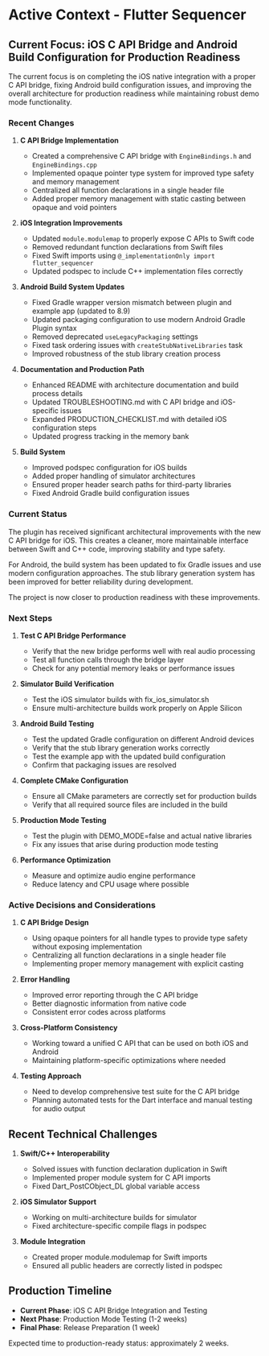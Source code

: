 # Active Context - Flutter Sequencer

## Current Focus: iOS C API Bridge and Android Build Configuration for Production Readiness

The current focus is on completing the iOS native integration with a proper C API bridge, fixing Android build configuration issues, and improving the overall architecture for production readiness while maintaining robust demo mode functionality.

### Recent Changes

1. **C API Bridge Implementation**
   - Created a comprehensive C API bridge with `EngineBindings.h` and `EngineBindings.cpp`
   - Implemented opaque pointer type system for improved type safety and memory management
   - Centralized all function declarations in a single header file
   - Added proper memory management with static casting between opaque and void pointers

2. **iOS Integration Improvements**
   - Updated `module.modulemap` to properly expose C APIs to Swift code
   - Removed redundant function declarations from Swift files
   - Fixed Swift imports using `@_implementationOnly import flutter_sequencer`
   - Updated podspec to include C++ implementation files correctly

3. **Android Build System Updates**
   - Fixed Gradle wrapper version mismatch between plugin and example app (updated to 8.9)
   - Updated packaging configuration to use modern Android Gradle Plugin syntax
   - Removed deprecated `useLegacyPackaging` settings
   - Fixed task ordering issues with `createStubNativeLibraries` task
   - Improved robustness of the stub library creation process

4. **Documentation and Production Path**
   - Enhanced README with architecture documentation and build process details
   - Updated TROUBLESHOOTING.md with C API bridge and iOS-specific issues
   - Expanded PRODUCTION_CHECKLIST.md with detailed iOS configuration steps
   - Updated progress tracking in the memory bank

5. **Build System**
   - Improved podspec configuration for iOS builds
   - Added proper handling of simulator architectures
   - Ensured proper header search paths for third-party libraries
   - Fixed Android Gradle build configuration issues

### Current Status

The plugin has received significant architectural improvements with the new C API bridge for iOS. This creates a cleaner, more maintainable interface between Swift and C++ code, improving stability and type safety. 

For Android, the build system has been updated to fix Gradle issues and use modern configuration approaches. The stub library generation system has been improved for better reliability during development.

The project is now closer to production readiness with these improvements.

### Next Steps

1. **Test C API Bridge Performance**
   - Verify that the new bridge performs well with real audio processing
   - Test all function calls through the bridge layer
   - Check for any potential memory leaks or performance issues

2. **Simulator Build Verification**
   - Test the iOS simulator builds with fix_ios_simulator.sh
   - Ensure multi-architecture builds work properly on Apple Silicon

3. **Android Build Testing**
   - Test the updated Gradle configuration on different Android devices
   - Verify that the stub library generation works correctly
   - Test the example app with the updated build configuration
   - Confirm that packaging issues are resolved

4. **Complete CMake Configuration**
   - Ensure all CMake parameters are correctly set for production builds
   - Verify that all required source files are included in the build

5. **Production Mode Testing**
   - Test the plugin with DEMO_MODE=false and actual native libraries
   - Fix any issues that arise during production mode testing

6. **Performance Optimization**
   - Measure and optimize audio engine performance
   - Reduce latency and CPU usage where possible

### Active Decisions and Considerations

1. **C API Bridge Design**
   - Using opaque pointers for all handle types to provide type safety without exposing implementation
   - Centralizing all function declarations in a single header file
   - Implementing proper memory management with explicit casting

2. **Error Handling**
   - Improved error reporting through the C API bridge
   - Better diagnostic information from native code
   - Consistent error codes across platforms

3. **Cross-Platform Consistency**
   - Working toward a unified C API that can be used on both iOS and Android
   - Maintaining platform-specific optimizations where needed

4. **Testing Approach**
   - Need to develop comprehensive test suite for the C API bridge
   - Planning automated tests for the Dart interface and manual testing for audio output

## Recent Technical Challenges

1. **Swift/C++ Interoperability**
   - Solved issues with function declaration duplication in Swift
   - Implemented proper module system for C API imports
   - Fixed Dart_PostCObject_DL global variable access

2. **iOS Simulator Support**
   - Working on multi-architecture builds for simulator
   - Fixed architecture-specific compile flags in podspec

3. **Module Integration**
   - Created proper module.modulemap for Swift imports
   - Ensured all public headers are correctly listed in podspec

## Production Timeline

- **Current Phase**: iOS C API Bridge Integration and Testing
- **Next Phase**: Production Mode Testing (1-2 weeks)
- **Final Phase**: Release Preparation (1 week)

Expected time to production-ready status: approximately 2 weeks. 